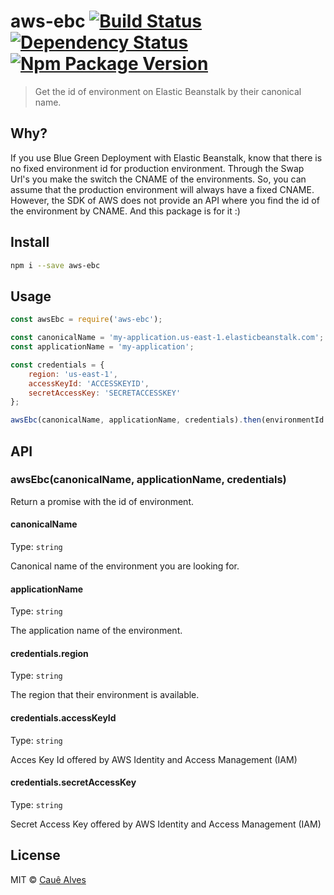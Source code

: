 # aws-ebc [![Build Status](https://travis-ci.org/ceasbz/aws-ebc.svg?branch=master)](https://travis-ci.org/ceasbz/aws-ebc) [![Dependency Status](https://david-dm.org/ceasbz/aws-ebc.svg?style=flat-square)](https://david-dm.org/ceasbz/aws-ebc) [![Npm Package Version](https://img.shields.io/npm/v/aws-ebc.svg?style=flat-square)](https://www.npmjs.org/package/aws-ebc)

> Get the id of environment on Elastic Beanstalk by their canonical name.


## Why? 

If you use Blue Green Deployment with Elastic Beanstalk, know that there is no fixed environment id for production environment. Through the Swap Url's you make the switch the CNAME of the environments. So, you can assume that the production environment will always have a fixed CNAME. However, the SDK of AWS does not provide an API where you find the id of the environment by CNAME. And this package is for it :)

## Install

```bash
npm i --save aws-ebc
```

## Usage

```js
const awsEbc = require('aws-ebc');

const canonicalName = 'my-application.us-east-1.elasticbeanstalk.com';
const applicationName = 'my-application';

const credentials = {
    region: 'us-east-1',
    accessKeyId: 'ACCESSKEYID',
    secretAccessKey: 'SECRETACCESSKEY'
};

awsEbc(canonicalName, applicationName, credentials).then(environmentId => console.log(environmentId));
```

## API

### awsEbc(canonicalName, applicationName, credentials)

Return a promise with the id of environment.

#### canonicalName

Type: `string`

Canonical name of the environment you are looking for.

#### applicationName

Type: `string`

The application name of the environment.

#### credentials.region

Type: `string`

The region that their environment is available.

#### credentials.accessKeyId

Type: `string`

Acces Key Id offered by AWS Identity and Access Management (IAM)

#### credentials.secretAccessKey

Type: `string`

Secret Access Key offered by AWS Identity and Access Management (IAM)

## License

MIT © [Cauê Alves](./README.md)
